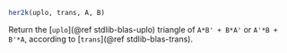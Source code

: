 ```julia
her2k(uplo, trans, A, B)
```

Return the [`uplo`](@ref stdlib-blas-uplo) triangle of `A*B' + B*A'` or `A'*B + B'*A`, according to [`trans`](@ref stdlib-blas-trans).
